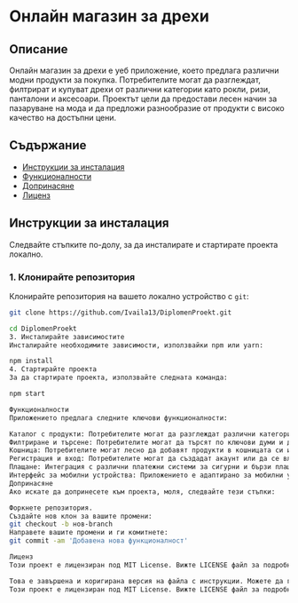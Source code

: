 # Онлайн магазин за дрехи

## Описание

Онлайн магазин за дрехи е уеб приложение, което предлага различни модни продукти за покупка. Потребителите могат да разглеждат, филтрират и купуват дрехи от различни категории като рокли, ризи, панталони и аксесоари. Проектът цели да предостави лесен начин за пазаруване на мода и да предложи разнообразие от продукти с високо качество на достъпни цени.

## Съдържание

- [Инструкции за инсталация](#инструкции-за-инсталация)
- [Функционалности](#функционалности)
- [Допринасяне](#допринасяне)
- [Лиценз](#лиценз)

## Инструкции за инсталация

Следвайте стъпките по-долу, за да инсталирате и стартирате проекта локално.

### 1. Клонирайте репозитория

Клонирайте репозитория на вашето локално устройство с `git`:

```bash
git clone https://github.com/Ivaila13/DiplomenProekt.git

cd DiplomenProekt
3. Инсталирайте зависимостите
Инсталирайте необходимите зависимости, използвайки npm или yarn:

npm install
4. Стартирайте проекта
За да стартирате проекта, използвайте следната команда:

npm start

Функционалности
Приложението предлага следните ключови функционалности:

Каталог с продукти: Потребителите могат да разглеждат различни категории дрехи, като рокли, ризи, панталони, обувки и аксесоари.
Филтриране и търсене: Потребителите могат да търсят по ключови думи и да филтрират продуктите по размер, цвят, цена и марка.
Кошница: Потребителите могат лесно да добавят продукти в кошницата си и да преминават към плащане.
Регистрация и вход: Потребителите могат да създадат акаунт или да се влязат в съществуващ, за да следят своите поръчки и да запазват любимите си продукти.
Плащане: Интеграция с различни платежни системи за сигурни и бързи плащания онлайн.
Интерфейс за мобилни устройства: Приложението е адаптирано за мобилни устройства, осигурявайки лесен достъп до магазина при използване на телефони и таблети.
Допринасяне
Ако искате да допринесете към проекта, моля, следвайте тези стъпки:

Форкнете репозитория.
Създайте нов клон за вашите промени:
git checkout -b нов-branch
Направете вашите промени и ги комитнете:
git commit -am 'Добавена нова функционалност'

Лиценз
Този проект е лицензиран под MIT License. Вижте LICENSE файл за подробности.

Това е завършена и коригирана версия на файла с инструкции. Можете да го използвате директно в `README.md`.
Този проект е лицензиран под MIT License. Вижте LICENSE файл за подробности.


